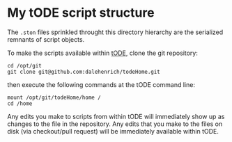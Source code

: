 # My tODE script structure

The `.ston` files sprinkled throught this directory hierarchy are the serialized remnants of script objects.

To make the scripts available within [tODE](https://github.com/dalehenrich/tode), clone the git repository:

```Shell
cd /opt/git
git clone git@github.com:dalehenrich/todeHome.git
```
then execute the following 
commands at the tODE command line:

```Shell
mount /opt/git/todeHome/home /
cd /home
```
Any edits you make to scripts from within tODE will immediately show up as changes to the
file in the repository. Any edits that you make to the files on disk (via checkout/pull request) 
will be immediately available within tODE.
